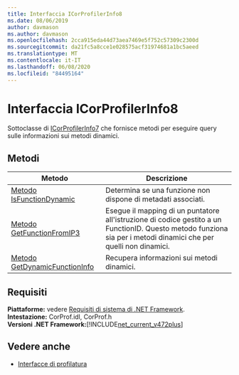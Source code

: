 ```yaml
---
title: Interfaccia ICorProfilerInfo8
ms.date: 08/06/2019
author: davmason
ms.author: davmason
ms.openlocfilehash: 2cca915eda44d73aea7469e5f752c57309c2300d
ms.sourcegitcommit: da21fc5a8cce1e028575acf31974681a1bc5aeed
ms.translationtype: MT
ms.contentlocale: it-IT
ms.lasthandoff: 06/08/2020
ms.locfileid: "84495164"
---
```

# <a name="icorprofilerinfo8-interface"></a>Interfaccia ICorProfilerInfo8

Sottoclasse di [ICorProfilerInfo7](icorprofilerinfo7-interface.md) che fornisce metodi per eseguire query sulle informazioni sui metodi dinamici.

## <a name="methods"></a>Metodi  

| Metodo|Descrizione|  
| ------------|-----------------|  
|[Metodo IsFunctionDynamic](icorprofilerinfo8-isfunctiondynamic-method.md)| Determina se una funzione non dispone di metadati associati.|
|[Metodo GetFunctionFromIP3](icorprofilerinfo8-getfunctionfromip3-method.md)| Esegue il mapping di un puntatore all'istruzione di codice gestito a un FunctionID. Questo metodo funziona sia per i metodi dinamici che per quelli non dinamici. |
|[Metodo GetDynamicFunctionInfo](icorprofilerinfo8-getdynamicfunctioninfo-method.md)| Recupera informazioni sui metodi dinamici. |

## <a name="requirements"></a>Requisiti  
**Piattaforme:** vedere [Requisiti di sistema di .NET Framework](../../get-started/system-requirements.md).  
**Intestazione:** CorProf.idl, CorProf.h  
**Versioni .NET Framework:**[!INCLUDE[net_current_v472plus](../../../../includes/net-current-v472plus.md)]  

## <a name="see-also"></a>Vedere anche

- [Interfacce di profilatura](profiling-interfaces.md)
